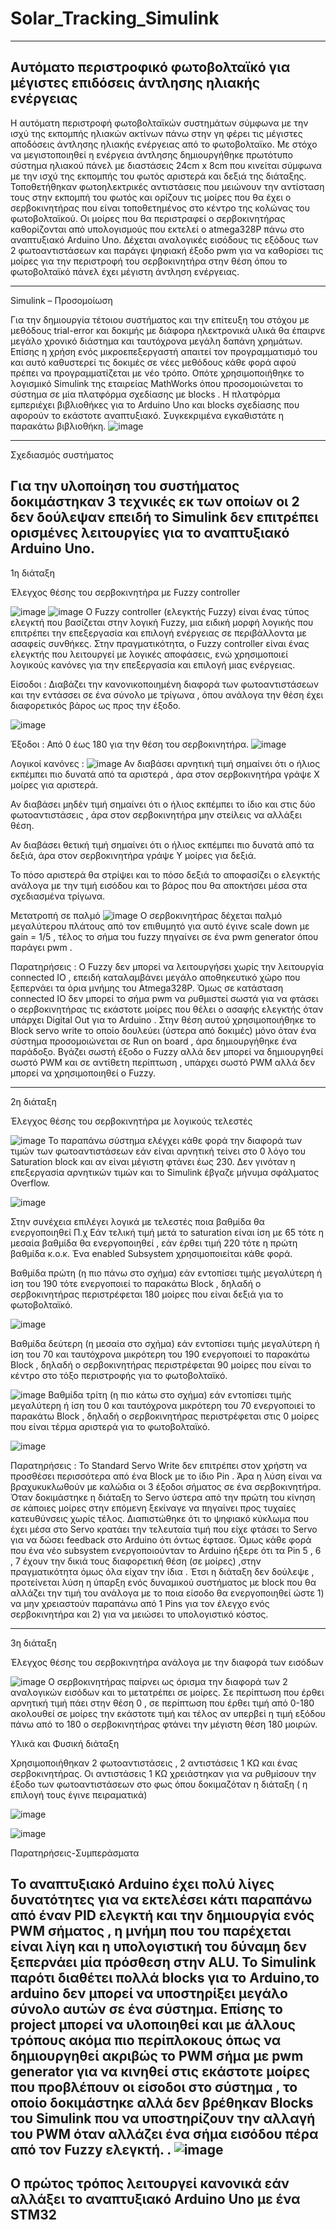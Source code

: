 # Solar_Tracking_Simulink
----------------------------------------
Αυτόματο περιστροφικό φωτοβολταϊκό για μέγιστες επιδόσεις άντλησης ηλιακής ενέργειας  
--------------------------------------
Η αυτόματη περιστροφή φωτοβολταϊκών συστημάτων σύμφωνα με την ισχύ της εκπομπής ηλιακών ακτίνων πάνω στην γη φέρει τις μέγιστες αποδόσεις άντλησης ηλιακής ενέργειας από το φωτοβολταϊκο. Με στόχο να μεγιστοποιηθεί η ενέργεια άντλησης δημιουργήθηκε πρωτότυπο σύστημα ηλιακού πάνελ με διαστάσεις 24cm x 8cm που κινείται σύμφωνα με την ισχύ της εκπομπής του φωτός αριστερά και δεξιά της διάταξης. Τοποθετήθηκαν φωτοηλεκτρικές αντιστάσεις που μειώνουν την αντίσταση τους στην εκπομπή του φωτός και ορίζουν τις μοίρες που θα έχει ο σερβοκινητήρας που είναι τοποθετημένος στο κέντρο της κολώνας του φωτοβολταϊκού. Οι μοίρες που θα περιστραφεί ο σερβοκινητήρας καθορίζονται από υπολογισμούς που εκτελεί ο atmega328P πάνω στο αναπτυξιακό Arduino Uno. Δέχεται αναλογικές εισόδους τις εξόδους των 2 φωτοαντιστάσεων και παράγει ψηφιακή έξοδο pwm για να καθορίσει τις μοίρες για την περιστροφή του σερβοκινητήρα στην θέση όπου το φωτοβολταϊκό πάνελ έχει μέγιστη άντληση ενέργειας.

---------------------------------------------------------------
Simulink – Προσομοίωση 

Για την δημιουργία τέτοιου συστήματος και την επίτευξη του στόχου με μεθόδους trial-error και δοκιμής με διάφορα ηλεκτρονικά υλικά θα έπαιρνε μεγάλο χρονικό διάστημα και ταυτόχρονα μεγάλη δαπάνη χρημάτων. Επίσης η χρήση ενός μικροεπεξεργαστή απαιτεί τον προγραμματισμό του και αυτό καθυστερεί τις δοκιμές σε νέες μεθόδους κάθε φορά αφού πρέπει να προγραμματίζεται με νέο τρόπο. Οπότε χρησιμοποιήθηκε το λογισμικό Simulink της εταιρείας MathWorks όπου προσομοιώνεται το σύστημα σε μία πλατφόρμα σχεδίασης με blocks . Η πλατφόρμα εμπεριέχει βιβλιοθήκες για το Arduino Uno και blocks σχεδίασης που αφορούν το εκάστοτε αναπτυξιακό. Συγκεκριμένα εγκαθιστάτε η παρακάτω βιβλιοθήκη. 
![image](https://github.com/eee-Andrew/Solar_Tracking_Simulink/assets/98215048/5ce74946-974c-4d47-9780-7cb38bd7c6ea)

--------------------------------------------------------------
Σχεδιασμός συστήματος 

Για την υλοποίηση του συστήματος δοκιμάστηκαν 3 τεχνικές εκ των οποίων οι 2 δεν δούλεψαν επειδή το Simulink δεν επιτρέπει ορισμένες λειτουργίες για το αναπτυξιακό Arduino Uno.
--------------------------------------------------------------
1η διάταξη

Έλεγχος θέσης του σερβοκινητήρα με  Fuzzy controller


![image](https://github.com/eee-Andrew/Solar_Tracking_Simulink/assets/98215048/a258b66a-2eed-4ba9-8820-3209a757d23f)
![image](https://github.com/eee-Andrew/Solar_Tracking_Simulink/assets/98215048/f3c32243-bcf7-475c-8c06-796cbf88b176)
Ο Fuzzy controller (ελεγκτής Fuzzy) είναι ένας τύπος ελεγκτή που βασίζεται στην λογική Fuzzy, μια ειδική μορφή λογικής που επιτρέπει την επεξεργασία και επιλογή ενέργειας σε περιβάλλοντα με ασαφείς συνθήκες. Στην πραγματικότητα, ο Fuzzy controller είναι ένας ελεγκτής που λειτουργεί με λογικές αποφάσεις, ενώ χρησιμοποιεί λογικούς κανόνες για την επεξεργασία και επιλογή μιας ενέργειας.

Είσοδοι :   Διαβάζει την κανονικοποιημένη διαφορά των φωτοαντιστάσεων και την εντάσσει σε ένα σύνολο με τρίγωνα , όπου ανάλογα την θέση έχει διαφορετικός βάρος ως προς την έξοδο.

![image](https://github.com/eee-Andrew/Solar_Tracking_Simulink/assets/98215048/adc15a9d-c7cc-4f0e-926f-7b2d34e59b8a)

Έξοδοι :   Από 0 έως 180 για την θέση του σερβοκινητήρα.
![image](https://github.com/eee-Andrew/Solar_Tracking_Simulink/assets/98215048/94081dc9-2e6c-4eea-8c6a-72df90412736)

Λογικοί κανόνες :
![image](https://github.com/eee-Andrew/Solar_Tracking_Simulink/assets/98215048/8028d5cc-080e-4846-b69a-3f91248ab5a1)
Αν διαβάσει αρνητική τιμή σημαίνει ότι ο ήλιος εκπέμπει πιο δυνατά από τα αριστερά , άρα στον σερβοκινητήρα γράψε X μοίρες για αριστερά.

Αν διαβάσει μηδέν τιμή σημαίνει ότι ο ήλιος εκπέμπει το ίδιο και στις δύο φωτοαντιστάσεις , άρα στον σερβοκινητήρα μην στείλεις να αλλάξει θέση.

Αν διαβάσει θετική τιμή σημαίνει ότι ο ήλιος εκπέμπει πιο δυνατά από τα δεξιά, άρα στον σερβοκινητήρα γράψε Y μοίρες για δεξιά.

Το πόσο αριστερά θα στρίψει και το πόσο δεξιά το αποφασίζει ο ελεγκτής ανάλογα με την τιμή εισόδου και το βάρος που θα αποκτήσει μέσα στα σχεδιασμένα τρίγωνα.

Μετατροπή σε παλμό  ![image](https://github.com/eee-Andrew/Solar_Tracking_Simulink/assets/98215048/fa6bd23a-b2ac-40a1-9631-80ed19160865)
Ο σερβοκινητήρας δέχεται παλμό μεγαλύτερου πλάτους από τον επιθυμητό για αυτό έγινε scale down με gain = 1/5 , τέλος το σήμα του fuzzy πηγαίνει σε ένα pwm generator όπου παράγει pwm . 


Παρατηρήσεις :  Ο Fuzzy δεν μπορεί να λειτουργήσει χωρίς την λειτουργία connected IO , επειδή καταλαμβάνει μεγάλο αποθηκευτικό χώρο που ξεπερνάει τα όρια μνήμης του Atmega328P. Όμως σε κατάσταση connected IO δεν μπορεί το σήμα pwm να ρυθμιστεί σωστά για να φτάσει ο σερβοκινητήρας τις εκάστοτε μοίρες που θέλει ο ασαφής ελεγκτής όταν υπάρχει Digital Out για το Arduino . Στην θέση αυτού χρησιμοποιήθηκε το Block servo write το οποίο δουλεύει (ύστερα από δοκιμές) μόνο όταν ένα σύστημα προσομοιώνεται σε Run on board , άρα δημιουργήθηκε ένα παράδοξο.
Βγάζει σωστή έξοδο ο Fuzzy αλλά δεν μπορεί να δημιουργηθεί σωστό PWM
και σε αντίθετη περίπτωση , υπάρχει σωστό PWM αλλά δεν μπορεί να χρησιμοποιηθεί ο Fuzzy.

--------------------------------------------------------------
2η διάταξη

Έλεγχος θέσης του σερβοκινητήρα με  λογικούς τελεστές

![image](https://github.com/eee-Andrew/Solar_Tracking_Simulink/assets/98215048/ef05c594-4967-4562-bbbd-505c002bf8e5)
Το παραπάνω σύστημα ελέγχει κάθε φορά την διαφορά των τιμών των φωτοαντιστάσεων εάν είναι αρνητική τείνει στο 0 λόγο του Saturation block και αν είναι μέγιστη φτάνει έως 230. Δεν γινόταν η επεξεργασία αρνητικών τιμών και το Simulink έβγαζε μήνυμα σφάλματος Overflow.

![image](https://github.com/eee-Andrew/Solar_Tracking_Simulink/assets/98215048/bbaaa6fd-cd17-442a-b8e5-f6b411d3dc14)

Στην συνέχεια επιλέγει λογικά με τελεστές ποια βαθμίδα θα ενεργοποιηθεί
Π.χ Εάν τελική τιμή μετά το saturation είναι ίση με 65 τότε η μεσαία βαθμίδα θα ενεργοποιηθεί , εάν έρθει τιμή 220 τότε η πρώτη βαθμίδα κ.ο.κ.
Ένα enabled Subsystem χρησιμοποιείται κάθε φορά.

Βαθμίδα πρώτη (η πιο πάνω στο σχήμα) εάν εντοπίσει τιμής μεγαλύτερη ή ίση του 190 τότε ενεργοποιεί το παρακάτω Block , δηλαδή ο σερβοκινητήρας περιστρέφεται 180 μοίρες που είναι δεξιά για το φωτοβολταϊκό.

![image](https://github.com/eee-Andrew/Solar_Tracking_Simulink/assets/98215048/6d74108a-5110-40cf-8e9b-ca8cba702b1f)

Βαθμίδα δεύτερη (η μεσαία στο σχήμα) εάν εντοπίσει τιμής μεγαλύτερη ή ίση του 70 και ταυτόχρονα μικρότερη του 190 ενεργοποιεί το παρακάτω Block , δηλαδή ο σερβοκινητήρας περιστρέφεται 90 μοίρες που είναι το κέντρο στο τόξο περιστροφής για το φωτοβολταϊκό.

![image](https://github.com/eee-Andrew/Solar_Tracking_Simulink/assets/98215048/f7ded4b8-c787-446b-896e-a32a4272bfe6)
Βαθμίδα τρίτη (η πιο κάτω στο σχήμα) εάν εντοπίσει τιμής μεγαλύτερη ή ίση του 0 και ταυτόχρονα μικρότερη του 70 ενεργοποιεί το παρακάτω Block , δηλαδή ο σερβοκινητήρας περιστρέφεται στις 0 μοίρες που είναι τέρμα αριστερά για το φωτοβολταϊκό.

![image](https://github.com/eee-Andrew/Solar_Tracking_Simulink/assets/98215048/8ce6a4a1-b25c-49b2-8b2c-9072e80262ed)

Παρατηρήσεις :
Το Standard Servo Write δεν επιτρέπει στον χρήστη να προσθέσει περισσότερα από ένα Block με το ίδιο Pin . Άρα η λύση είναι να βραχυκυκλωθούν με καλώδια οι 3 έξοδοι σήματος σε ένα σερβοκινητήρα. Όταν δοκιμάστηκε η διάταξη το Servo ύστερα από την πρώτη του κίνηση σε κάποιες μοίρες στην επόμενη ξεκίναγε να πηγαίνει προς τυχαίες κατευθύνσεις χωρίς τέλος. Διαπιστώθηκε ότι το ψηφιακό κύκλωμα που έχει μέσα στο Servo κρατάει την τελευταία τιμή που είχε φτάσει το Servo για να δώσει feedback στο Arduino ότι όντως έφτασε. Όμως κάθε φορά που ένα νέο subsystem ενεργοποιούνταν το Arduino ήξερε ότι τα Pin 5 , 6 , 7 έχουν την δικιά τους διαφορετική θέση (σε μοίρες) ,στην πραγματικότητα όμως όλα είχαν την ίδια . Έτσι η διάταξη δεν δούλεψε , προτείνεται λύση η ύπαρξη ενός δυναμικού συστήματος με block που θα αλλάζει την τιμή του ανάλογα με το ποια είσοδο θα ενεργοποιηθεί ώστε 1) να μην χρειαστούν παραπάνω από 1 Pins για τον έλεγχο ενός σερβοκινητήρα και 2) για να μειώσει το υπολογιστικό κόστος.

--------------------------------------------------------------
3η διάταξη

Έλεγχος θέσης του σερβοκινητήρα ανάλογα με την διαφορά των εισόδων

![image](https://github.com/eee-Andrew/Solar_Tracking_Simulink/assets/98215048/e70b988d-d089-4162-b542-49aeba364784)
Ο σερβοκινητήρας παίρνει ως όρισμα την διαφορά των 2 αναλογικών εισόδων και το μετατρέπει σε μοίρες. Σε περίπτωση που έρθει αρνητική τιμή πάει στην θέση 0 , σε περίπτωση που έρθει τιμή από 0-180 ακολουθεί σε μοίρες την εκάστοτε τιμή και τέλος αν υπερβεί η τιμή εξόδου πάνω από το 180 ο σερβοκινητήρας φτάνει την μέγιστη θέση 180 μοιρών.

Υλικά και Φυσική διάταξη

Χρησιμοποιήθηκαν 2 φωτοαντιστάσεις , 2 αντιστάσεις 1 KΩ και ένας σερβοκινητήρας. Οι αντιστάσεις 1 ΚΩ χρειάστηκαν για να ρυθμίσουν την έξοδο των φωτοαντιστάσεων στο φως όπου δοκιμαζόταν η διάταξη ( η επιλογή τους έγινε πειραματικά)

![image](https://github.com/eee-Andrew/Solar_Tracking_Simulink/assets/98215048/2b27c1c4-9031-430f-9666-b8bcfb2040ca)

![image](https://github.com/eee-Andrew/Solar_Tracking_Simulink/assets/98215048/db4ca212-c3c8-4ccd-ba8a-140574b316c9)


Παρατηρήσεις-Συμπεράσματα 

Το αναπτυξιακό Arduino έχει πολύ λίγες δυνατότητες για να εκτελέσει κάτι παραπάνω από έναν PID ελεγκτή και την δημιουργία ενός PWM σήματος , η μνήμη που του παρέχεται είναι λίγη και η υπολογιστική του δύναμη δεν ξεπερνάει μία πρόσθεση στην ALU. Το Simulink παρότι διαθέτει πολλά blocks για το Arduino,το arduino δεν μπορεί να υποστηρίξει μεγάλο σύνολο αυτών σε ένα σύστημα. Επίσης το project μπορεί να υλοποιηθεί και με άλλους τρόπους ακόμα πιο περίπλοκους όπως να δημιουργηθεί ακριβώς το PWM σήμα με pwm generator για να κινηθεί στις εκάστοτε μοίρες που προβλέπουν οι είσοδοι στο σύστημα , το οποίο δοκιμάστηκε αλλά δεν βρέθηκαν Blocks του Simulink που να υποστηρίζουν την αλλαγή του PWM όταν αλλάζει ένα σήμα εισόδου πέρα από τον Fuzzy ελεγκτή.
.
![image](https://github.com/eee-Andrew/Solar_Tracking_Simulink/assets/98215048/83e938dd-c4f4-46a7-ac6e-12df1ef12fb0)
--------------------------------------------------------------
 Ο πρώτος τρόπος λειτουργεί κανονικά εάν αλλάξει το αναπτυξιακό Arduino Uno με ένα STM32
 --------------------------------------------------------------

